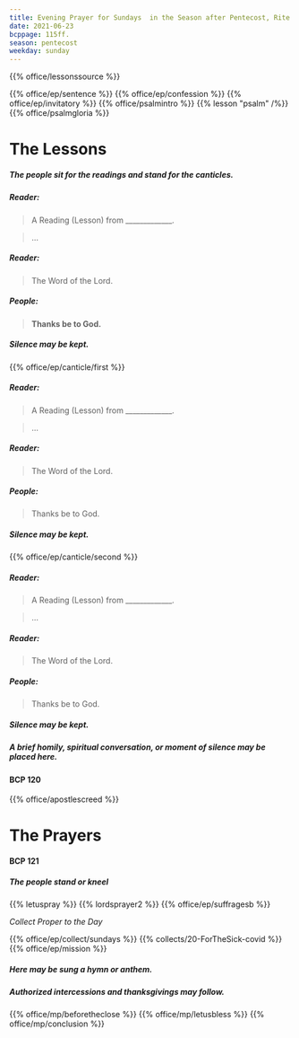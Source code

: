 ```yaml
---
title: Evening Prayer for Sundays  in the Season after Pentecost, Rite Two
date: 2021-06-23
bcppage: 115ff.
season: pentecost
weekday: sunday
---
```


{{% office/lessonssource %}}

{{% office/ep/sentence %}}
{{% office/ep/confession %}}
{{% office/ep/invitatory  %}}
{{% office/psalmintro %}}
{{% lesson "psalm" /%}}
{{% office/psalmgloria %}}

# The Lessons
##### The people sit for the readings and stand for the canticles.
##### Reader:
> A Reading (Lesson) from _____________.

> ...

##### Reader:
> The Word of the Lord.

##### **People:**
> **Thanks be to God.**

##### Silence may be kept.

{{% office/ep/canticle/first %}}
##### Reader:
> A Reading (Lesson) from _____________.

> ...

##### Reader:
> The Word of the Lord.

##### **People:**
> Thanks be to God.

##### Silence may be kept.

{{% office/ep/canticle/second %}}

##### Reader:
> A Reading (Lesson) from _____________.

> ...

##### Reader:
> The Word of the Lord.

##### **People:**
> Thanks be to God.

##### Silence may be kept.

##### A brief homily, spiritual conversation, or moment of silence may be placed here.

#### BCP 120
{{% office/apostlescreed %}}

# The Prayers
#### BCP 121
##### The people stand or kneel
{{% letuspray %}}
{{% lordsprayer2 %}}
{{% office/ep/suffragesb %}}

_Collect Proper to the Day_

{{% office/ep/collect/sundays %}}
{{% collects/20-ForTheSick-covid %}}
{{% office/ep/mission %}}

##### Here may be sung a hymn or anthem.

##### Authorized intercessions and thanksgivings may follow.

{{% office/mp/beforetheclose %}}
{{% office/mp/letusbless %}}
{{% office/mp/conclusion %}}
